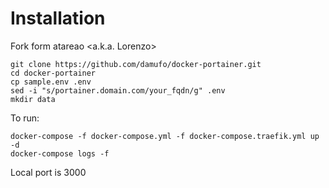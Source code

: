 # Installation

Fork form atareao <a.k.a. Lorenzo>
```
git clone https://github.com/damufo/docker-portainer.git
cd docker-portainer
cp sample.env .env
sed -i "s/portainer.domain.com/your_fqdn/g" .env
mkdir data
```

To run:

```
docker-compose -f docker-compose.yml -f docker-compose.traefik.yml up -d
docker-compose logs -f
```

Local port is 3000

